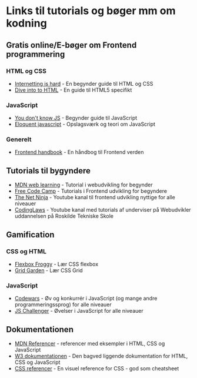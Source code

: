 # Links til tutorials og bøger mm om kodning

## Gratis online/E-bøger om Frontend programmering

### HTML og CSS
* [Internetting is hard](https://www.internetingishard.com/html-and-css/introduction/) - En begynder guide til HTML og CSS
* [Dive into to HTML](http://diveintohtml5.info/) - En guide til HTML5 specifikt

### JavaScript
* [You don't know JS](https://github.com/getify/You-Dont-Know-JS/tree/2nd-ed/get-started) - Begynder guide til JavaScript
* [Eloquent javascript](https://eloquentjavascript.net) - Opslagsværk og teori om JavaScript


### Generelt
* [Frontend handbook](https://frontendmasters.com/guides/front-end-handbook/2019/) - En håndbog til Frontend verden

## Tutorials til bygyndere
* [MDN web learning](https://developer.mozilla.org/en-US/docs/Learn) - Tutorial i webudvikling for begynder
* [Free Code Camp](https://www.freecodecamp.org/learn/) - Tutorials i Frontend udvikling for begyndere
* [The Net Ninja](https://www.youtube.com/c/TheNetNinja) - Youtube kanal til frontend udvikling nyttige for alle niveauer
* [CodingLaws](https://www.youtube.com/channel/UCHMUH_AYj_AnRxh27PKQdOQ) - Youtube kanal med tutorials af underviser på Webudvikler uddannelsen på Roskilde Tekniske Skole


## Gamification 

### CSS og HTML
* [Flexbox Froggy](https://flexboxfroggy.com/#da) - Lær CSS flexbox
* [Grid Garden](https://cssgridgarden.com/) - Lær CSS Grid

### JavaScript
* [Codewars](https://www.codewars.com/) - Øv og konkurrér i JavaScript (og mange andre programmeringssprog) for alle niveauer
* [JS Challenger](https://www.jschallenger.com/) - Øvelser i JavaScript for alle niveauer 

## Dokumentationen
* [MDN Referencer](https://developer.mozilla.org/en-US/docs/Web) - referencer med eksempler i HTML, CSS og JavaScript
* [W3 dokumentationen](https://www.w3.org/) - Den bagved liggende dokumentation for HTML, CSS og JavaScript
* [CSS referencer](https://cssreference.io/) - En visuel reference for CSS - god som cheatsheet